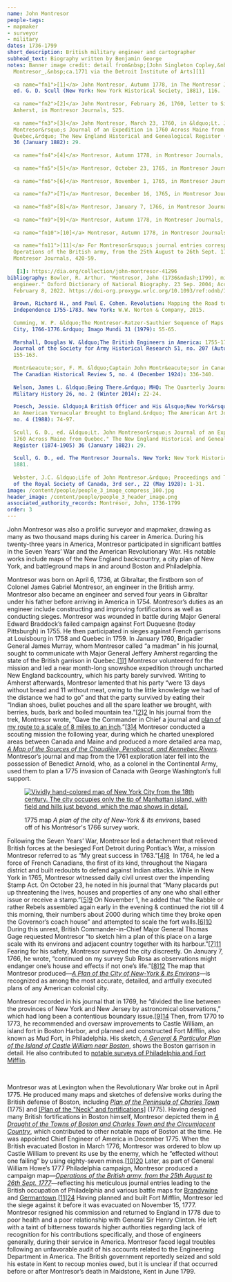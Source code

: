 ```yaml
---
name: John Montresor
people-tags: 
- mapmaker
- surveyor
- military
dates: 1736-1799
short_description: British military engineer and cartographer
subhead_text: Biography written by Benjamin George
notes: Banner image credit: detail from&nbsp;[John Singleton Copley,&nbsp;_John
  Montresor_,&nbsp;ca.1771 via the Detroit Institute of Arts][1]
  
  <a name="fn1">[1]</a> John Montresor, Autumn 1778, in The Montresor Journals,
  ed. G. D. Scull (New York: New York Historical Society, 1881), 116.
  
  <a name="fn2">[2]</a> John Montresor, February 26, 1760, letter to Sir Jeffry
  Amherst, in Montresor Journals, 525.
  
  <a name="fn3">[3]</a> John Montresor, March 23, 1760, in &ldquo;Lt. John
  Montresor&rsquo;s Journal of an Expedition in 1760 Across Maine from
  Quebec,&rdquo; The New England Historical and Genealogical Register (1874-1905)
  36 (January 1882): 29.
  
  <a name="fn4">[4]</a> Montresor, Autumn 1778, in Montresor Journals, 119.
  
  <a name="fn5">[5]</a> Montresor, October 23, 1765, in Montresor Journals, 336.
  
  <a name="fn6">[6]</a> Montresor, November 1, 1765, in Montresor Journals, 337.
  
  <a name="fn7">[7]</a> Montresor, December 16, 1765, in Montresor Journals, 342.
  
  <a name="fn8">[8]</a> Montresor, January 7, 1766, in Montresor Journals, 345.
  
  <a name="fn9">[9]</a> Montresor, Autumn 1778, in Montresor Journals, 119.
  
  <a name="fn10">[10]</a> Montresor, Autumn 1778, in Montresor Journals, 120-121.
  
  <a name="fn11">[11]</a> For Montresor&rsquo;s journal entries corresponding to
  Operations of the British army, from the 25th August to 26th Sept. 1777, see
  Montresor Journals, 420-59.
  
   [1]: https://dia.org/collection/john-montresor-41296
bibliography: Bowler, R. Arthur. "Montresor, John (1736&ndash;1799), military
  engineer." Oxford Dictionary of National Biography. 23 Sep. 2004; Accessed
  February 8, 2022. https://doi-org.proxygw.wrlc.org/10.1093/ref:odnb/19080.
  
  Brown, Richard H., and Paul E. Cohen. Revolution: Mapping the Road to American
  Independence 1755-1783. New York: W.W. Norton & Company, 2015.
  
  Cumming, W. P. &ldquo;The Montresor-Ratzer-Sauthier Sequence of Maps of New York
  City, 1766-1776.&rdquo; Imago Mundi 31 (1979): 55-65.
  
  Marshall, Douglas W. &ldquo;The British Engineers in America: 1755-1783.&rdquo;
  Journal of the Society for Army Historical Research 51, no. 207 (Autumn 1973):
  155-163.
  
  Montr&eacute;sor, F. M. &ldquo;Captain John Montr&eacute;sor in Canada.&rdquo;
  The Canadian Historical Review 5, no. 4 (December 1924): 336-340.
  
  Nelson, James L. &ldquo;Being There.&rdquo; MHQ: The Quarterly Journal of
  Military History 26, no. 2 (Winter 2014): 22-24.
  
  Poesch, Jessie. &ldquo;A British Officer and His &lsquo;New York&rsquo; Cottage:
  An American Vernacular Brought to England.&rdquo; The American Art Journal 20,
  no. 4 (1988): 74-97.
  
  Scull, G. D., ed. &ldquo;Lt. John Montresor&rsquo;s Journal of an Expedition in
  1760 Across Maine from Quebec." The New England Historical and Genealogical
  Register (1874-1905) 36 (January 1882): 29.
  
  Scull, G. D., ed. The Montresor Journals. New York: New York Historical Society,
  1881.
  
  Webster, J.C. &ldquo;Life of John Montresor.&rdquo; Proceedings and Transactions
  of the Royal Society of Canada, 3rd ser., 22 (May 1928): 1-31.
image: /content/people/people_3_image_compress_100.jpg
header_image: /content/people/people_3_header_image.png
associated_authority_records: Montrésor, John, 1736-1799
order: 3
---
```

John Montresor was also a prolific surveyor and mapmaker, drawing as many as two thousand maps during his career in America. During his twenty-three years in America, Montresor participated in significant battles in the Seven Years&rsquo; War and the American Revolutionary War. His notable works include maps of the New England backcountry, a city plan of New York, and battleground maps in and around Boston and Philadelphia.

Montresor was born on April 6, 1736, at Gibraltar, the firstborn son of Colonel James Gabriel Montresor, an engineer in the British army. Montresor also became an engineer and served four years in Gibraltar under his father before arriving in America in 1754. Montresor&rsquo;s duties as an engineer include constructing and improving fortifications as well as conducting sieges. Montresor was wounded in battle during Major General Edward Braddock&rsquo;s failed campaign against Fort Duquesne (today Pittsburgh) in 1755. He then participated in sieges against French garrisons at Louisbourg in 1758 and Quebec in 1759. In January 1760, Brigadier General James Murray, whom Montresor called &ldquo;a madman&rdquo; in his journal, sought to communicate with Major General Jeffery Amherst regarding the state of the British garrison in Quebec.[[1]][1] Montresor volunteered for the mission and led a near month-long snowshoe expedition through uncharted New England backcountry, which his party barely survived. Writing to Amherst afterwards, Montresor lamented that his party &ldquo;were 13 days without bread and 11 without meat, owing to the little knowledge we had of the distance we had to go&rdquo; and that the party survived by eating their &ldquo;Indian shoes, bullet pouches and all the spare leather we brought, with berries, buds, bark and boiled mountain tea.&rdquo;[[2]][2] In his journal from the trek, Montresor wrote, &ldquo;Gave the Commander in Chief a journal and [plan of my route to a scale of 8 miles to an inch][3].&rdquo;[[3]][4]&nbsp;Montresor conducted a scouting mission the following year, during which he charted unexplored areas between Canada and Maine and produced a more detailed area map, [_A Map of the Sources of the Chaudière, Penobscot, and Kennebec Rivers_][5]. Montresor&rsquo;s journal and map from the 1761 exploration later fell into the possession of Benedict Arnold, who, as a colonel in the Continental Army, used them to plan a 1775 invasion of Canada with George Washington&rsquo;s full support.<figure class="img\_left\_50">

[![Vividly hand-colored map of New York City from the 18th century. The city occupies only the tip of Manhattan island, with field and hills just beyond, which the map shows in detail.][6]][7]<figcaption>1775 map _A plan of the city of New-York & its environs_, based off of his Montr&eacute;sor's 1766 survey work.</figcaption></figure>

Following the Seven Years&rsquo; War, Montresor led a detachment that relieved British forces at the besieged Fort Detroit during Pontiac&rsquo;s War, a mission Montresor referred to as &ldquo;My great success in 1763.&rdquo;[[4]][8]&nbsp; In 1764, he led a force of French Canadians, the first of its kind, throughout the Niagara district and built redoubts to defend against Indian attacks. While in New York in 1765, Montresor witnessed daily civil unrest over the impending Stamp Act. On October 23, he noted in his journal that &ldquo;Many placards put up threatening the lives, houses and properties of any one who shall either issue or receive a stamp.&rdquo;[[5]][9] On November 1, he added that &ldquo;the Rabble or rather Rebels assembled again early in the evening & continued the riot till 4 this morning, their numbers about 2000 during which time they broke open the Governor&rsquo;s coach house&rdquo; and attempted to scale the fort walls.[[6]][10] During this unrest, British Commander-in-Chief Major General Thomas Gage requested Montresor &ldquo;to sketch him a plan of this place on a large scale with its environs and adjacent country together with its harbour.&rdquo;[[7]][11] Fearing for his safety, Montresor surveyed the city discreetly. On January 7, 1766, he wrote, &ldquo;continued on my survey Sub Rosa as observations might endanger one&rsquo;s house and effects if not one&rsquo;s life.&rdquo;[[8]][12] The map that Montresor produced&mdash;[_A Plan of the City of New-York & its Environs_][13]&mdash;is recognized as among the most accurate, detailed, and artfully executed plans of any American colonial city.

Montresor recorded in his journal that in 1769, he &ldquo;divided the line between the provinces of New York and New Jersey by astronomical observations,&rdquo; which had long been a contentious boundary issue.[[9]][14] Then, from 1770 to 1773, he recommended and oversaw improvements to Castle William, an island fort in Boston Harbor, and planned and constructed Fort Mifflin, also known as Mud Fort, in Philadelphia. His sketch, [_A General & Particular Plan of the Island of Castle William near Boston_][15], shows the Boston garrison in detail. He also contributed to [notable surveys of Philadelphia and Fort Mifflin][16].

&nbsp;

Montresor was at Lexington when the Revolutionary War broke out in April 1775. He produced many maps and sketches of defensive works during the British defense of Boston, including [_Plan of the Peninsula of Charles Town_][17] (1775) and [[Plan of the "Neck" and fortifications]][18] (1775).&nbsp;Having designed many British fortifications in Boston himself, Montresor depicted them in _[A Draught of the Towns of Boston and Charles Town and the Circumjacent Country][19]_, which contributed to other notable maps of Boston at the time.&nbsp;He was appointed Chief Engineer of America in December 1775. When the British evacuated Boston in March 1776, Montresor was ordered to blow up Castle William to prevent its use by the enemy, which he &ldquo;effected without one failing&rdquo; by using eighty-seven mines.[[10]][20] Later, as part of General William Howe&rsquo;s 1777 Philadelphia campaign, Montresor produced a campaign map&mdash;[_Operations of the British army, from the 25th August to 26th Sept. 1777_][21]&mdash;reflecting his meticulous journal entries leading to the British occupation of Philadelphia and various battle maps for [Brandywine][22] and [Germantown][23].[[11]][24]&nbsp;Having planned and built Fort Mifflin, Montresor led the siege against it before it was evacuated on November 15, 1777. Montresor resigned his commission and returned to England in 1778 due to poor health and a poor relationship with General Sir Henry Clinton. He left with a taint of bitterness towards higher authorities regarding lack of recognition for his contributions specifically, and those of engineers generally, during their service in America. Montresor faced legal troubles following an unfavorable audit of his accounts related to the Engineering Department in America. The British government reportedly seized and sold his estate in Kent to recoup monies owed, but it is unclear if that occurred before or after Montresor&rsquo;s death in Maidstone, Kent in June 1799.

 [1]: #fn1
 [2]: #fn2
 [3]: /maps/commonwealth:q524nj194
 [4]: #fn3
 [5]: /maps/commonwealth:q524n7511
 [6]: https://iiif.digitalcommonwealth.org/iiif/2/commonwealth:z603vs09b/full/663,/0/default.jpg
 [7]: /maps/commonwealth:z603vs082/
 [8]: #fn4
 [9]: #fn5
 [10]: #fn6
 [11]: #fn7
 [12]: #fn8
 [13]: /maps/commonwealth:z603vs082
 [14]: #fn9
 [15]: /maps/commonwealth:t722hs667
 [16]: /maps/commonwealth:q524nk556
 [17]: /maps/commonwealth:z603vj26j
 [18]: /maps/commonwealth:z603vj22f
 [19]: /maps/commonwealth:z603vj240
 [20]: #fn10
 [21]: /maps/commonwealth:q524n803k
 [22]: /maps/commonwealth:q524nd733
 [23]: /maps/commonwealth:q524nb650
 [24]: #fn11